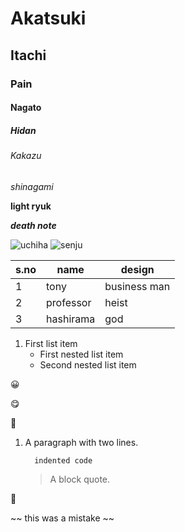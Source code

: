 # Akatsuki
## Itachi
### Pain
#### Nagato
##### Hidan
###### Kakazu
*shinagami*

**light ryuk**

***death note***



![uchiha](https://i.pinimg.com/736x/b5/a9/12/b5a912a8a1f1606bb1fd807b54875699.jpg)
![senju](https://img.favpng.com/3/20/3/danzo-shimura-kakashi-hatake-sasuke-uchiha-obito-uchiha-madara-uchiha-png-favpng-EacMtAQkPup7WLv263RLySkXr.jpg)

s.no|name|design
----|----|------
1|tony|business man
2|professor|heist
3|hashirama|god
1. First list item
   - First nested list item
   - Second nested list item
 
 :grinning:
 
 :yum:
 
 :money_mouth_face:

1.  A paragraph
with two lines.

          indented code

      > A block quote.
      
🧑  

~~ this was a mistake ~~

